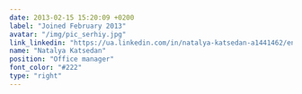 ```yaml
---
date: 2013-02-15 15:20:09 +0200
label: "Joined February 2013"
avatar: "/img/pic_serhiy.jpg"
link_linkedin: "https://ua.linkedin.com/in/natalya-katsedan-a1441462/en"
name: "Natalya Katsedan"
position: "Office manager"
font_color: "#222"
type: "right"
---
```

